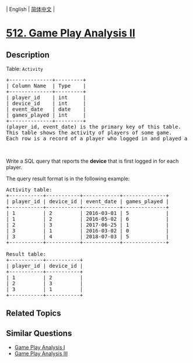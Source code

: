 
| English | [简体中文](README.md) |

# [512. Game Play Analysis II](https://leetcode-cn.com/problems/game-play-analysis-ii/)

## Description

<p>Table:&nbsp;<code>Activity</code></p>

<pre>
+--------------+---------+
| Column Name  | Type    |
+--------------+---------+
| player_id    | int     |
| device_id    | int     |
| event_date   | date    |
| games_played | int     |
+--------------+---------+
(player_id, event_date) is the primary key of this table.
This table shows the activity of players of some game.
Each row is a record of a player who logged in and played a number of games (possibly 0) before logging out on some day using some device.
</pre>

<p>&nbsp;</p>

<p>Write a&nbsp;SQL query that reports&nbsp;the <strong>device</strong>&nbsp;that is first logged in&nbsp;for each player.</p>

<p>The query result format is in the following example:</p>

<pre>
Activity table:
+-----------+-----------+------------+--------------+
| player_id | device_id | event_date | games_played |
+-----------+-----------+------------+--------------+
| 1         | 2         | 2016-03-01 | 5            |
| 1         | 2         | 2016-05-02 | 6            |
| 2         | 3         | 2017-06-25 | 1            |
| 3         | 1         | 2016-03-02 | 0            |
| 3         | 4         | 2018-07-03 | 5            |
+-----------+-----------+------------+--------------+

Result table:
+-----------+-----------+
| player_id | device_id |
+-----------+-----------+
| 1         | 2         |
| 2         | 3         |
| 3         | 1         |
+-----------+-----------+</pre>


## Related Topics



## Similar Questions

- [Game Play Analysis I](../game-play-analysis-i/README_EN.md)
- [Game Play Analysis III](../game-play-analysis-iii/README_EN.md)
